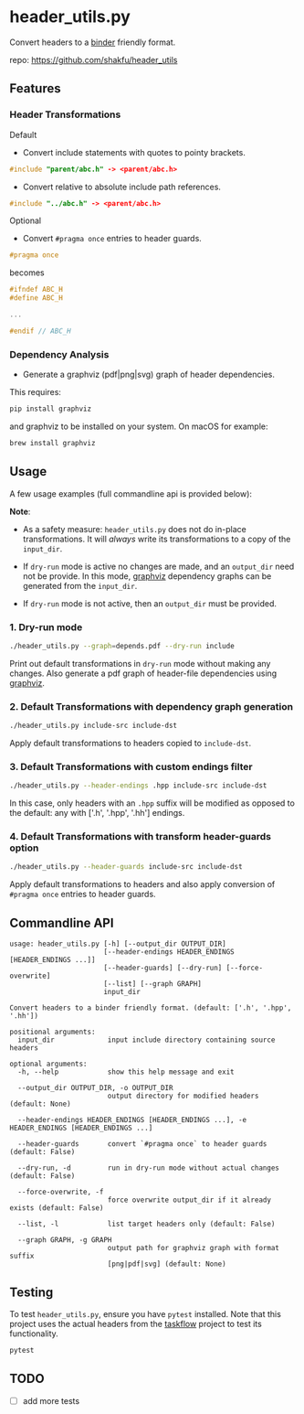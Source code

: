 # header_utils.py

Convert headers to a [binder](https://github.com/RosettaCommons/binder>) friendly format.

repo: <https://github.com/shakfu/header_utils>

## Features

### Header Transformations

Default

- Convert include statements with quotes to pointy brackets.

```c++
#include "parent/abc.h" -> <parent/abc.h>
```

- Convert relative to absolute include path references.

```c++
#include "../abc.h" -> <parent/abc.h>
```

Optional

- Convert `#pragma once` entries to header guards.

```c++
#pragma once
```

becomes

```c++
#ifndef ABC_H
#define ABC_H

...

#endif // ABC_H

```

### Dependency Analysis

- Generate a graphviz (pdf|png|svg) graph of header dependencies.

This requires:

```bash
pip install graphviz
```

and graphviz to be installed on your system. On macOS for example:

```bash
brew install graphviz
```

## Usage

A few usage examples (full commandline api is provided below):

**Note**: 

- As a safety measure: `header_utils.py` does not do in-place transformations. It will *always* write its transformations to a copy of the `input_dir`.  

- If `dry-run` mode is active no changes are made, and an `output_dir` need not be provide. In this mode, [graphviz](https://graphviz.org) dependency graphs can be generated from the `input_dir`.

- If `dry-run` mode is not active, then an `output_dir` must be provided.


### 1. Dry-run mode

```bash
./header_utils.py --graph=depends.pdf --dry-run include
```

Print out default transformations in `dry-run` mode without making any changes.
Also generate a pdf graph of header-file dependencies using [graphviz](https://graphviz.org).

### 2. Default Transformations with dependency graph generation

```bash
./header_utils.py include-src include-dst
```

Apply default transformations to headers copied to `include-dst`.

### 3. Default Transformations with custom endings filter

```bash
./header_utils.py --header-endings .hpp include-src include-dst
```

In this case, only headers with an `.hpp` suffix will be modified as opposed to the default: any with ['.h', '.hpp', '.hh'] endings.

### 4. Default Transformations with transform header-guards option

```bash
./header_utils.py --header-guards include-src include-dst
```

Apply default transformations to headers and also apply conversion of `#pragma once` entries to header guards.

## Commandline API

```text
usage: header_utils.py [-h] [--output_dir OUTPUT_DIR]
                       [--header-endings HEADER_ENDINGS [HEADER_ENDINGS ...]]
                       [--header-guards] [--dry-run] [--force-overwrite]
                       [--list] [--graph GRAPH]
                       input_dir

Convert headers to a binder friendly format. (default: ['.h', '.hpp', '.hh'])

positional arguments:
  input_dir             input include directory containing source headers

optional arguments:
  -h, --help            show this help message and exit

  --output_dir OUTPUT_DIR, -o OUTPUT_DIR
                        output directory for modified headers (default: None)
  
  --header-endings HEADER_ENDINGS [HEADER_ENDINGS ...], -e HEADER_ENDINGS [HEADER_ENDINGS ...]
  
  --header-guards       convert `#pragma once` to header guards (default: False)
  
  --dry-run, -d         run in dry-run mode without actual changes (default: False)
  
  --force-overwrite, -f
                        force overwrite output_dir if it already exists (default: False)
  
  --list, -l            list target headers only (default: False)
  
  --graph GRAPH, -g GRAPH
                        output path for graphviz graph with format suffix
                        [png|pdf|svg] (default: None)
```

## Testing

To test `header_utils.py`, ensure you have `pytest` installed. Note that this project uses the actual headers from the [taskflow](https://github.com/taskflow/taskflow) project to test its functionality.

```bash
pytest
```

## TODO

- [ ] add more tests
